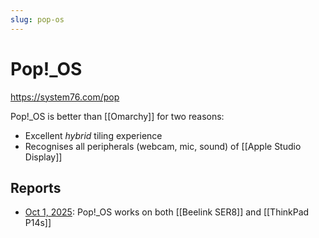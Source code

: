```yaml
---
slug: pop-os
---
```

# Pop!\_OS

https://system76.com/pop

Pop!\_OS is better than [[Omarchy]] for two reasons:

- Excellent *hybrid* tiling experience
- Recognises all peripherals (webcam, mic, sound) of [[Apple Studio Display]]

## Reports

- [Oct 1, 2025](https://x.com/sridca/status/1973583560671125589): Pop!\_OS works on both [[Beelink SER8]] and [[ThinkPad P14s]]